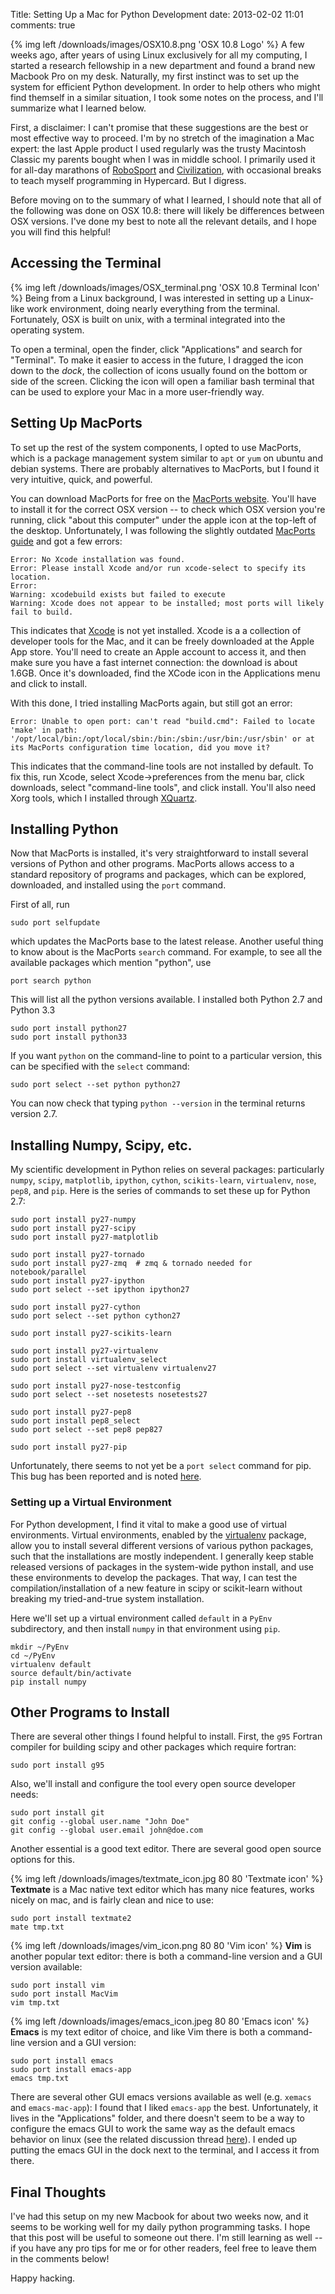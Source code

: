 Title: Setting Up a Mac for Python Development
date: 2013-02-02 11:01
comments: true

<!-- PELICAN_BEGIN_SUMMARY -->

{% img left /downloads/images/OSX10.8.png 'OSX 10.8 Logo' %} A few weeks ago,
after years of using Linux exclusively for all my computing,
I started a research fellowship in a new department
and found a brand new Macbook Pro on my
desk.  Naturally, my first instinct was to set up the system for efficient
Python development.  In order to help others who  might find themself in a
similar situation, I took some notes on the process, and I'll summarize
what I learned below.

<!-- PELICAN_END_SUMMARY -->

First, a disclaimer: I can't promise that these suggestions are the best or most
effective way to proceed.  I'm by no stretch of the imagination
a Mac expert: the last Apple product I used regularly was the trusty
Macintosh Classic my parents bought when I was in middle school.  I
primarily used it for all-day marathons of
[RoboSport](http://en.wikipedia.org/wiki/RoboSport) and
[Civilization](http://en.wikipedia.org/wiki/Civilization_%28video_game%29),
with occasional breaks to teach myself programming in Hypercard. But I digress.

Before moving on to the summary of what I learned,
I should note that all of the following was done on OSX 10.8: there
will likely be differences between OSX versions.  I've done my best to note
all the relevant details, and I hope you will find this helpful!


## Accessing the Terminal ##
{% img left /downloads/images/OSX_terminal.png 'OSX 10.8 Terminal Icon' %} 
Being from a Linux background, I was interested in setting up a
Linux-like work environment, doing nearly everything from the terminal.
Fortunately, OSX is built on unix, with a terminal integrated into the
operating system.

To open a terminal, open the finder, click "Applications" and search for
"Terminal".  To make it easier to access in the future, I dragged the icon down
to the *dock*, the collection of icons usually found on the bottom or side
of the screen.  Clicking the icon will open a familiar bash terminal that
can be used to explore your Mac in a more user-friendly way.



## Setting Up MacPorts ##
To set up the rest of the system components, I opted to use MacPorts, which is
a package management system similar to ``apt`` or ``yum`` on ubuntu and
debian systems.  There are probably alternatives to MacPorts, but I found
it very intuitive, quick, and powerful.

You can download MacPorts for free on the
[MacPorts website](http://www.macports.org).  You'll have to install it for
the correct OSX version --  to check which OSX version you're running,
click "about this computer" under the apple icon at the top-left of
the desktop. Unfortunately, I was following the slightly outdated
[MacPorts guide](http://guide.macports.org/) and got a few errors:

```
Error: No Xcode installation was found.
Error: Please install Xcode and/or run xcode-select to specify its location.
Error:
Warning: xcodebuild exists but failed to execute
Warning: Xcode does not appear to be installed; most ports will likely fail to build.
```

This indicates that [Xcode](https://developer.apple.com/xcode/)
is not yet installed.  Xcode is a a collection of developer tools for the
Mac, and it can be freely downloaded at the Apple App store.  You'll need
to create an Apple account to access it, and then make sure you have a
fast internet connection: the download is about 1.6GB.  Once it's downloaded,
find the XCode icon in the Applications menu and click to install.

With this done, I tried installing MacPorts again, but still got an error:

```
Error: Unable to open port: can't read "build.cmd": Failed to locate 'make' in path: '/opt/local/bin:/opt/local/sbin:/bin:/sbin:/usr/bin:/usr/sbin' or at its MacPorts configuration time location, did you move it?
```

This indicates that the command-line tools are not installed by default.
To fix this, run Xcode, select Xcode->preferences from the menu bar, click
downloads, select "command-line tools", and click install.
You'll also need Xorg tools, which I installed through
[XQuartz](http://xquartz.macosforge.org/landing/).


## Installing Python ##
Now that MacPorts is installed, it's very straightforward to install several
versions of Python and other programs.  MacPorts allows access to a standard
repository of programs and packages, which can be explored, downloaded, and
installed using the ``port`` command.

First of all, run

```
sudo port selfupdate
```

which updates the MacPorts base to the latest release.  Another useful
thing to know about is the MacPorts ``search`` command.  For example, to
see all the available packages which mention "python", use

```
port search python
```

This will list all the python versions available.  I installed both Python
2.7 and Python 3.3

```
sudo port install python27
sudo port install python33
```

If you want ``python`` on the command-line to point to a particular version,
this can be specified with the ``select`` command:

```
sudo port select --set python python27
```

You can now check that typing ``python --version`` in the terminal returns
version 2.7.


## Installing Numpy, Scipy, etc. ##
My scientific development in Python relies on several packages:
particularly ``numpy``, ``scipy``, ``matplotlib``, ``ipython``, ``cython``,
``scikits-learn``, ``virtualenv``, ``nose``, ``pep8``, and ``pip``.
Here is the series of commands to set these up for Python 2.7:

```
sudo port install py27-numpy
sudo port install py27-scipy
sudo port install py27-matplotlib

sudo port install py27-tornado
sudo port install py27-zmq  # zmq & tornado needed for notebook/parallel
sudo port install py27-ipython
sudo port select --set ipython ipython27

sudo port install py27-cython
sudo port select --set python cython27

sudo port install py27-scikits-learn

sudo port install py27-virtualenv
sudo port install virtualenv_select
sudo port select --set virtualenv virtualenv27

sudo port install py27-nose-testconfig
sudo port select --set nosetests nosetests27

sudo port install py27-pep8
sudo port install pep8_select
sudo port select --set pep8 pep827

sudo port install py27-pip
```
Unfortunately, there seems to not yet be a ``port select`` command
for pip.  This bug has been reported and is noted
[here](http://trac.macports.org/ticket/36178).


### Setting up a Virtual Environment ###
For Python development, I find it vital to make a good use of virtual
environments.  Virtual environments, enabled by the
[virtualenv](http://pypi.python.org/pypi/virtualenv) package,
allow you to install several different versions of various python packages,
such that the installations are mostly independent.  I generally keep
stable released versions of packages in the system-wide python install,
and use these environments to develop the packages.  That way, I can
test the compilation/installation of a new feature in scipy or scikit-learn
without breaking my tried-and-true system installation.

Here we'll set up a virtual environment called ``default``
in a ``PyEnv`` subdirectory, and
then install ``numpy`` in that environment using ``pip``.
```
mkdir ~/PyEnv
cd ~/PyEnv
virtualenv default
source default/bin/activate
pip install numpy
```


## Other Programs to Install ##
There are several other things I found helpful to install.  First, the ``g95``
Fortran compiler for building scipy and other packages which require fortran:
```
sudo port install g95
```
Also, we'll install and configure the tool every open source developer needs:
```
sudo port install git
git config --global user.name "John Doe"
git config --global user.email john@doe.com
```

Another essential is a good text editor.  There are several good open source
options for this.

{% img left /downloads/images/textmate_icon.jpg 80 80 'Textmate icon' %}
**Textmate** is a Mac native text editor which has many nice features, works
nicely on mac, and is fairly clean and nice to use:
```
sudo port install textmate2
mate tmp.txt
```

{% img left /downloads/images/vim_icon.png 80 80 'Vim icon' %}
**Vim** is another popular text editor: there is both a command-line version
and a GUI version available:
```
sudo port install vim
sudo port install MacVim
vim tmp.txt
```

{% img left /downloads/images/emacs_icon.jpeg 80 80 'Emacs icon' %}
**Emacs** is my text editor of choice, and like Vim there is both a
command-line version and a GUI version:
```
sudo port install emacs
sudo port install emacs-app
emacs tmp.txt
```
There are several other GUI emacs versions available as well (e.g.
``xemacs`` and ``emacs-mac-app``): I found that I liked ``emacs-app`` the
best.  Unfortunately, it lives in the "Applications" folder, and there
doesn't seem to be a way to configure the emacs GUI to work the same way
as the default emacs behavior on linux (see the related discussion thread
[here](http://stackoverflow.com/questions/10171280/how-to-launch-gui-emacs-from-command-line-in-osx)).
I ended up putting the emacs GUI in the dock next to the terminal, and I
access it from there.


## Final Thoughts ##
I've had this setup on my new Macbook for about two weeks now,
and it seems to be working well for my daily python programming tasks.
I hope that this post will be useful to someone out there.  I'm still
learning as well -- if you have any pro tips for me or for other readers,
feel free to leave them in the comments below!

Happy hacking.
